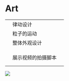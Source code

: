 # Art

|   |           |   |
|---|-----------|---|
|   | 律动设计      |   |
|   | 粒子的运动     |   |
|   | 整体外观设计    |   |
|   |           |   |
|   |           |   |
|   |           |   |
|   | 展示视频的拍摄脚本 |   |
|   |           |   |
|   |           |   |


![](screw.png)